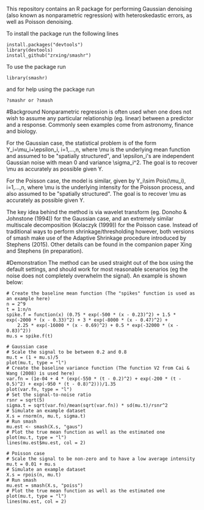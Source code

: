 This repository contains an R package for performing Gaussian denoising (also known as nonparametric regression) with heteroskedastic errors, as well as Poisson denoising.

To install the package run the following lines
```
install.packages("devtools")
library(devtools)
install_github("zrxing/smashr")
```

To use the package run 
```
library(smashr)
```
and for help using the package run
```
?smashr or ?smash
```

#Background
Nonparametric regression is often used when one does not wish to assume any particular relationship (eg. linear) between a predictor and a response. Commonly seen examples come from astronomy, finance and biology. 

For the Gaussian case, the statistical problem is of the form Y_i=\mu_i+\epsilon_i, i=1,...,n, where \mu is the underlying mean function and assumed to be "spatially structured", and \epsilon_i's are independent Gaussian noise with mean 0 and variance \sigma_i^2. The goal is to recover \mu as accurately as possible given Y.

For the Poisson case, the model is similar, given by Y_i\sim Pois(\mu_i), i=1,...,n, where \mu is the underlying intensity for the Poisson process, and also assumed to be "spatially structured". The goal is to recover \mu as accurately as possible given Y.

The key idea behind the method is via wavelet transform (eg. Donoho & Johnstone (1994)) for the Gaussian case, and an extremely similar multiscale decomposition (Kolaczyk (1999)) for the Poisson case. Instead of traditional ways to perform shrinkage/thresholding however, both versions of smash make use of the Adaptive Shrinkage procedure introduced by Stephens (2015). Other details can be found in the companion paper Xing and Stephens (in preparation).

#Demonstration
The method can be used straight out of the box using the default settings, and should work for most reasonable scenarios (eg the noise does not completely overwhelm the signal). An example is shown below:

```
# Create the baseline mean function (The "spikes" function is used as an example here)
n = 2^9
t = 1:n/n
spike.f = function(x) (0.75 * exp(-500 * (x - 0.23)^2) + 1.5 * exp(-2000 * (x - 0.33)^2) + 3 * exp(-8000 * (x - 0.47)^2) + 
    2.25 * exp(-16000 * (x - 0.69)^2) + 0.5 * exp(-32000 * (x - 0.83)^2))
mu.s = spike.f(t)

# Gaussian case
# Scale the signal to be between 0.2 and 0.8
mu.t = (1 + mu.s)/5
plot(mu.t, type = "l")
# Create the baseline variance function (The function V2 from Cai & Wang (2008) is used here)
var.fn = (1e-04 + 4 * (exp(-550 * (t - 0.2)^2) + exp(-200 * (t - 0.5)^2) + exp(-950 * (t - 0.8)^2)))/1.35
plot(var.fn, type = "l")
# Set the signal-to-noise ratio
rsnr = sqrt(5)
sigma.t = sqrt(var.fn)/mean(sqrt(var.fn)) * sd(mu.t)/rsnr^2
# Simulate an example dataset
X.s = rnorm(n, mu.t, sigma.t)
# Run smash
mu.est <- smash(X.s, "gaus")
# Plot the true mean function as well as the estimated one
plot(mu.t, type = "l")
lines(mu.est$mu.est, col = 2)

# Poisson case
# Scale the signal to be non-zero and to have a low average intensity
mu.t = 0.01 + mu.s
# Simulate an example dataset
X.s = rpois(n, mu.t)
# Run smash
mu.est = smash(X.s, "poiss")
# Plot the true mean function as well as the estimated one
plot(mu.t, type = "l")
lines(mu.est, col = 2) 
```



